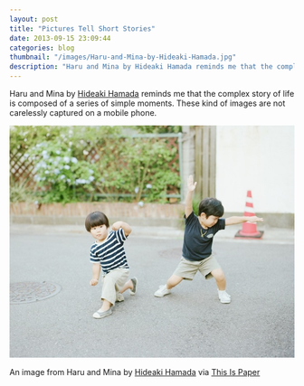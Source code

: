 ```yaml
---
layout: post
title: "Pictures Tell Short Stories"
date: 2013-09-15 23:09:44
categories: blog
thumbnail: "/images/Haru-and-Mina-by-Hideaki-Hamada.jpg"
description: "Haru and Mina by Hideaki Hamada reminds me that the complex story of life is composed of a series of simple moments."
---
```

Haru and Mina by <a href="http://www.hideakihamada.com/" taget="_blank">Hideaki Hamada</a> reminds me that the complex story of life is composed of a series of simple moments. These kind of images are not carelessly captured on a mobile phone.

<img src="/images/Haru-and-Mina-by-Hideaki-Hamada.jpg" alt="An image from Haru and Mina by Hideaki Hamada" />
<p class="image-caption">An image from Haru and Mina by <a href="http://www.hideakihamada.com/" taget="_blank">Hideaki Hamada</a> via <a href="http://thisispaper.com/Hideaki-Hamada-Haru-and-Mina" traget="_blank">This Is Paper</a></p>
